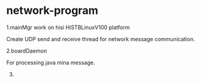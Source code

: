 # network-program

1.mainMgr work on hisi HiSTBLinuxV100 platform

Create UDP send and receive thread for network message communication.

2.boardDaemon

For processing java mina message.

3.

